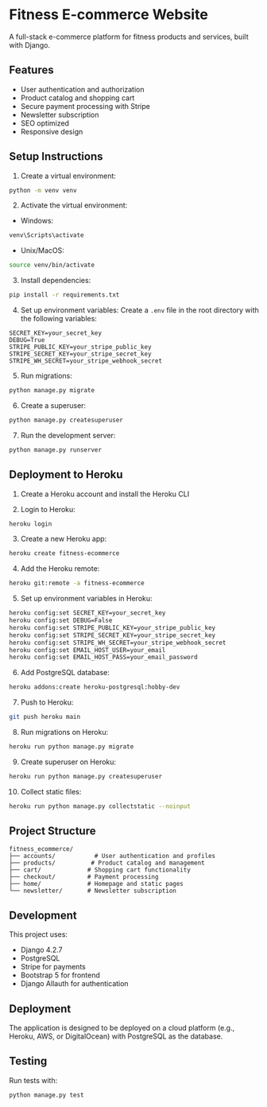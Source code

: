 # Fitness E-commerce Website

A full-stack e-commerce platform for fitness products and services, built with Django.

## Features

- User authentication and authorization
- Product catalog and shopping cart
- Secure payment processing with Stripe
- Newsletter subscription
- SEO optimized
- Responsive design

## Setup Instructions

1. Create a virtual environment:
```bash
python -m venv venv
```

2. Activate the virtual environment:
- Windows:
```bash
venv\Scripts\activate
```
- Unix/MacOS:
```bash
source venv/bin/activate
```

3. Install dependencies:
```bash
pip install -r requirements.txt
```

4. Set up environment variables:
Create a `.env` file in the root directory with the following variables:
```
SECRET_KEY=your_secret_key
DEBUG=True
STRIPE_PUBLIC_KEY=your_stripe_public_key
STRIPE_SECRET_KEY=your_stripe_secret_key
STRIPE_WH_SECRET=your_stripe_webhook_secret
```

5. Run migrations:
```bash
python manage.py migrate
```

6. Create a superuser:
```bash
python manage.py createsuperuser
```

7. Run the development server:
```bash
python manage.py runserver
```

## Deployment to Heroku

1. Create a Heroku account and install the Heroku CLI

2. Login to Heroku:
```bash
heroku login
```

3. Create a new Heroku app:
```bash
heroku create fitness-ecommerce
```

4. Add the Heroku remote:
```bash
heroku git:remote -a fitness-ecommerce
```

5. Set up environment variables in Heroku:
```bash
heroku config:set SECRET_KEY=your_secret_key
heroku config:set DEBUG=False
heroku config:set STRIPE_PUBLIC_KEY=your_stripe_public_key
heroku config:set STRIPE_SECRET_KEY=your_stripe_secret_key
heroku config:set STRIPE_WH_SECRET=your_stripe_webhook_secret
heroku config:set EMAIL_HOST_USER=your_email
heroku config:set EMAIL_HOST_PASS=your_email_password
```

6. Add PostgreSQL database:
```bash
heroku addons:create heroku-postgresql:hobby-dev
```

7. Push to Heroku:
```bash
git push heroku main
```

8. Run migrations on Heroku:
```bash
heroku run python manage.py migrate
```

9. Create superuser on Heroku:
```bash
heroku run python manage.py createsuperuser
```

10. Collect static files:
```bash
heroku run python manage.py collectstatic --noinput
```

## Project Structure

```
fitness_ecommerce/
├── accounts/           # User authentication and profiles
├── products/          # Product catalog and management
├── cart/             # Shopping cart functionality
├── checkout/         # Payment processing
├── home/             # Homepage and static pages
└── newsletter/       # Newsletter subscription
```

## Development

This project uses:
- Django 4.2.7
- PostgreSQL
- Stripe for payments
- Bootstrap 5 for frontend
- Django Allauth for authentication

## Deployment

The application is designed to be deployed on a cloud platform (e.g., Heroku, AWS, or DigitalOcean) with PostgreSQL as the database.

## Testing

Run tests with:
```bash
python manage.py test
```